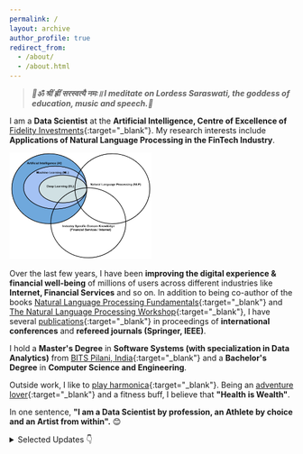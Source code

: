 ```yaml
---
permalink: /
layout: archive
author_profile: true
redirect_from: 
  - /about/
  - /about.html
---
```

> **_🙏ॐ श्रीं ह्रीं सरस्वत्यै नमः॥ I meditate on Lordess Saraswati, the goddess of education, music and speech.🙏_**

I am a **Data Scientist** at the **Artificial Intelligence, Centre of Excellence of** [Fidelity Investments](https://www.fidelity.com/){:target="_blank"}. My research interests include **Applications of Natural Language Processing in the FinTech Industry**.<br>

<img src="../images/Research_Interest.png" alt="Research Interest" width="50%" class="center">

Over the last few years, I have been **improving the digital experience & financial well-being** of millions of users across different industries like **Internet, Financial Services** and so on. In addition to being co-author of the books [Natural Language Processing Fundamentals](https://www.packtpub.com/in/big-data-and-business-intelligence/natural-language-processing-fundamentals){:target="_blank"} and [The Natural Language Processing Workshop](https://www.packtpub.com/in/data/the-natural-language-processing-workshop-second-edition){:target="_blank"}, I have several [publications](https://scholar.google.com/citations?user=7Jm4_McAAAAJ&hl=en){:target="_blank"} in proceedings of **international conferences** and **refereed journals (Springer, IEEE)**.


I hold a **Master's Degree** in **Software Systems (with specialization in Data Analytics)** from [BITS Pilani, India](http://www.bits-pilani.ac.in/){:target="_blank"} and a **Bachelor's Degree** in **Computer Science and Engineering**. <br>

Outside work, I like to [play harmonica](https://www.youtube.com/watch?v=ajFlw7rnfkI&list=PLWVXvBh2xmj_yWcdldvo6w1LD1C-d4xSw){:target="_blank"}. Being an [adventure lover](https://www.youtube.com/watch?v=hPyn1LKRLCo&list=PLWVXvBh2xmj-XlHYzumNLZazfpmim4klq){:target="_blank"} and a fitness buff, I believe that **"Health is Wealth"**.

In one sentence, **"I am a Data Scientist by profession, an Athlete by choice and an Artist from within".** 😊

<details>
  <summary>Selected Updates 👇</summary>
  <ul>
    <li> Jan 2021: Completed the course <a href="https://internalapp.nptel.ac.in/NOC/NOC20/SEM2/Ecertificates/127/noc20-ge22/Course/NPTEL20GE22S81400092172529.jpg" target="_blank">Introduction to Research</a> from <a href="https://nptel.ac.in/noc/" target="_blank">NPTEL</a>. Badge: Topper (Top 1%, Elite + Silver) </li>
    <li> Jan 2021: Got promoted to the post of Data Scientist at Fidelity</li>
    <li> Jan 2021: Completed certification on <a href="https://drive.google.com/file/d/17sbCOT6GL2BR_2S0CK9NYg-6rSLLit3A/view" target="_blank"> Business English</a> Level 9 (<a href="https://www.learnship.com/en/" target="_blank">Learnship GlobalEnglish</a>)</li>
    <li> Jan 2021: Re-started taking lessons on Harmonica</li>
    <li> Dec 2020: Explored few rural areas of West Bengal. Re-started taking Tabla lessons. Recoreded few music videos. Attended a workshop on Bengali Drama and a Folk Music (Baul) concert</li>
    <li> Nov 2020: Completed certification on <a href="https://drive.google.com/file/d/1VMdU34_KTHIufIfSFyQriKg_8elFqxbg/view?usp=sharing" target="_blank"> Business English</a> Level 8 (<a href="https://www.learnship.com/en/" target="_blank">Learnship GlobalEnglish</a>)</li>
    <li> Oct 2020: Submitted our work on text summarization to Fidelity's internal review team (a necessary step before filing it as a patent)</li>
    <li> Oct 2020: Moved to my hometown Barddhaman, West Bengal, India. Started living with my parents. Enjoying the vibes of the festive season while working from home</li>
    <li> Oct 2020: Our research work on retrieving the most related question for a given search query has been accepted as a full paper in <a href="http://mlnlp.net/"  target="_blank">MLNLP'20, China</a> (Workshop of ACM Conference ACAI'20)</li>
    <li> Sep 2020: Completed <a href="https://www.coursera.org/account/accomplishments/specialization/certificate/LA8H4KG9HWJP" target="_blank">Natural Language Processing Specialization</a> offered by deeplearning.ai (Coursera)</li>
    <li> Sep 2020: Completed certification on <a href="https://www.coursera.org/account/accomplishments/certificate/4R95DUBLTFUD" target="_blank"> Natural Language Processing with Attention Models</a> (Coursera)</li>
    <li> Sep 2020: Completed certification on <a href="https://www.coursera.org/account/accomplishments/certificate/WJ4JANLL23FY" target="_blank">Natural Language Processing with Sequence Models</a> (Coursera)</li>
    <li> Sep 2020: Completed certification on <a href="https://www.coursera.org/account/accomplishments/certificate/D5VQ5Q8QH2CS" target="_blank">Natural Language Processing with Probabilistic Models</a> (Coursera)</li>
    <li> Aug 2020: Attended <a href="https://www.kdd.org/kdd2020/" target="_blank">KDD 2020</a></li>
    <li> Aug 2020: Completed certification on <a href="https://www.coursera.org/account/accomplishments/certificate/MEGC5CUXA5JX" target="_blank"> Natural Language Processing with Classification and Vector Spaces</a> (Coursera)</li>
    <li> Aug 2020: Book titled, <a href="https://www.packtpub.com/in/data/the-natural-language-processing-workshop-second-edition" target="_blank">The Natural Language Processing Workshop</a> got published by Packt Publishing</li>
    <li> Jul 2020: Received "Excellence In Action (Team) Award" from Fidelity Investments</li>
    <li> Jun 2020: Participated in Fidelity HealthifyMe Challenge 2020. Maintained streak for 42 days. Ranked 56 (All India). 
    <li> May 2020: Authored and released a set of poems in Bengali on <a href="https://www.youtube.com/playlist?list=PLWVXvBh2xmj_CVGr_XFmvcX69LzdsxVNe" target="_blank">YouTube</a>
    <li> May 2020: Played <a href="https://youtu.be/ajFlw7rnfkI"  target="_blank">Harmonica </a> at the launch event of PI Fun Friday (Fidelity Investments)</li>
    <li> May 2020: Received "You've Earned It Team (India) Award" from Fidelity Investments</li>
    <li> May 2020: Paper titled, <a href="https://doi.org/10.1007/s41870-020-00473-1" target="_blank">Identifying click baits using various machine learning and deep learning techniques</a> got published in International Journal of Information Technology, Springer</li>
    <li> Feb 2020: Visited Hampi (UNESCO World Heritage Site) along with my family
    <li> Jan 2020: Collaborated with team Symphony and played <a href="https://www.youtube.com/watch?v=6pQG9bb1QaM" target="_blank"> Harmonica </a> at the BA&R (Fidelity Investments) team's offsite</li>
  
  
